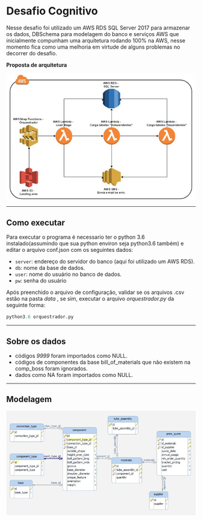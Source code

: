 # Desafio Cognitivo

Nesse desafio foi utilizado um AWS RDS SQL Server 2017 para armazenar os dados, DBSchema para modelagem do banco e serviços AWS que inicialmente compunham uma arquitetura rodando 100% na AWS, nesse momento fica como uma melhoria em virtude de alguns problemas no decorrer do desafio.

**Proposta de arquitetura**

![alt](https://github.com/ynfialho/ia.cog.datapipeline/blob/develop/proposta_futura.JPG) 

----------
## Como executar
Para executar o programa é necessario ter o python 3.6 instalado(assumindo que sua python environ seja python3.6 também) e editar o arquivo conf.json com os seguintes dados:

* `server`: endereço do servidor do banco (aqui foi utilizado um AWS RDS).
* `db`: nome da base de dados.
* `user`: nome do usuário no banco de dados.
* `pw`: senha do usuário

Após preenchido o arquivo de configuração, validar se os arquivos .csv estão na pasta *data* , se sim, executar o arquivo *orquestrador.py* da seguinte forma:
```python
python3.6 orquestrador.py 
```

----------
## Sobre os dados
* códigos *9999* foram importados como NULL.
* códigos de componentes da base bill_of_materials que não existem na comp_boss foram ignorados.
* dados como NA foram importados como NULL.

----------

## Modelagem


![alt](https://github.com/ynfialho/ia.cog.datapipeline/blob/develop/mer.JPG)
